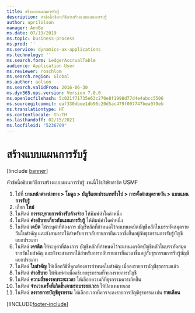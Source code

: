 ```yaml
---
title: สร้างแบบแผนการรับรู้
description: หัวข้อนี้อธิบายวิธีการสร้างแบบแผนการรับรู้
author: aprilolson
manager: AnnBe
ms.date: 07/19/2019
ms.topic: business-process
ms.prod: ''
ms.service: dynamics-ax-applications
ms.technology: ''
ms.search.form: LedgerAccrualTable
audience: Application User
ms.reviewer: roschlom
ms.search.region: Global
ms.author: aolson
ms.search.validFrom: 2016-06-30
ms.dyn365.ops.version: Version 7.0.0
ms.openlocfilehash: 5c021f71735e63c270e8f1998d77d4e4abcc5506
ms.sourcegitcommit: eaf330dbee1db96c20d5ac479f007747bea079eb
ms.translationtype: HT
ms.contentlocale: th-TH
ms.lasthandoff: 02/15/2021
ms.locfileid: "5236709"
---
```

# <a name="create-accrual-schemes"></a>สร้างแบบแผนการรับรู้

[!include [banner](../../includes/banner.md)]

หัวข้อนี้อธิบายวิธีการสร้างแบบแผนการรับรู้ งานนี้ใช้บริษัทสาธิต USMF 

1. ไปที่ **บานหน้าต่างนำทาง > โมดูล > บัญชีแยกประเภททั่วไป > การตั้งค่าสมุดรายวัน > แบบแผนการรับรู้**
2. เลือก **ใหม่**
3. ในฟิลด์ **การระบุรายการค้างรับค้างจ่าย** ให้พิมพ์ค่าใดค่าหนึ่ง
4. ในฟิลด์ **คำอธิบายเกี่ยวกับแผนการรับรู้** ให้พิมพ์ค่าใดค่าหนึ่ง
5. ในฟิลด์ **เดบิต** ให้ระบุค่าที่ต้องการ บัญชีหลักที่กำหนดไว้จะแทนเดบิตบัญชีหลักในบรรทัดสมุดรายวันใบสำคัญ และยังสามารถใช้สำหรับการกลับรายการยืดเวลาซึ่งขึ้นอยู่กับธุรกรรมการรับรู้บัญชีแยกประเภท  
6. ในฟิลด์ **เครดิต** ให้ระบุค่าที่ต้องการ บัญชีหลักที่กำหนดไว้จะแทนเครดิตบัญชีหลักในบรรทัดสมุดรายวันใบสำคัญ และยังจะสามารถใช้สำหรับการกลับรายการยืดเวลาขึ้นอยู่กับธุรกรรมการรับรู้บัญชีแยกประเภท  
7. ในฟิลด์ **ใบสำคัญ** ให้เลือกวิธีที่คุณต้องการกำหนดใบสำคัญ เมื่อลงรายการบัญชีธุรกรรมแล้ว
8. ในฟิลด์ **คำอธิบาย** ให้พิมพ์ค่าเพื่ออธิบายธุรกรรมที่จะลงรายการบัญชี
9. ในฟิลด์ **ความถี่ของรอบระยะเวลา** ให้เลือกความถี่ที่ธุรกรรมควรเกิดขึ้น
10. ในฟิลด์ **จำนวนครั้งที่เกิดขึ้นตามรอบระยะเวลา** ให้ป้อนหมายเลข
11. ในฟิลด์ **ลงรายการบัญชีธุรกรรม** ให้เลือกเวลาที่ควรจะลงรายการบัญชีธุรกรรม เช่น **รายเดือน**



[!INCLUDE[footer-include](../../../includes/footer-banner.md)]